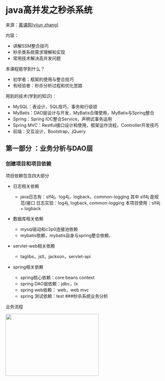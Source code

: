 # java高并发之秒杀系统

来源：[慕课网(yijun zhang)](https://www.imooc.com/u/2145618/courses?sort=publish)

内容：

- 讲解SSM整合技巧
- 秒杀类系统需求理解和实现
- 常用技术解决高并发问题

本课程能学到什么？

- 初学者：框架的使用与整合技巧
- 有经验者：秒杀分析过程和优化思路

用到的技术(学到的知识)：

- MySQL：表设计，SQL技巧，事务和行级锁
- MyBatis：DAO层设计与开发，MyBatis合理使用，MyBatis与Spring整合
- Spring：Spring IOC整合Service，声明式事务运用
- Spring MVC：Restful接口设计和使用，框架运作流程，Controller开发技巧
- 前端：交互设计，Bootstrap，jQuery

## 第一部分 ：业务分析与DAO层
### 创建项目和项目依赖
项目依赖包含四大部分

- 日志相关依赖

  - 
    java日志有：slf4j，log4j，logback，common-logging
    其中 slf4j 是规范/接口
    日志实现：log4j, logback, common-logging
    本项目使用：slf4j + logback
- 数据库相关依赖
  - mysql驱动和c3p0连接池依赖
  - mybatis依赖，mybatis自身与spring整合依赖，
- servlet-web相关依赖
  - taglibs，jstl，jackson，servlet-api
- spring相关依赖
  - spring核心依赖：core beans context
  - spring DAO层依赖：jdbc，tx
  - spring web依赖： web，web mvc
  - spring 测试依赖：test
###秒杀系统业务分析

业务流程

<img  src="http://github.com/AlexanderWei666/JavaHighConcurrence/raw/master/picture/秒杀系统业务流程.png" width="300" height ="200" align=center />